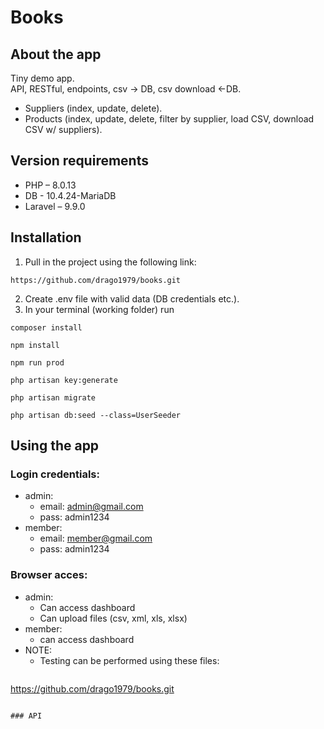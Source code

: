 # Books

## About the app
Tiny demo app.  
API, RESTful, endpoints, csv -> DB, csv download <-DB.  
- Suppliers (index, update, delete).  
- Products (index, update, delete, filter by supplier, load CSV, download CSV w/ suppliers).  


## Version requirements
- PHP – 8.0.13
- DB - 10.4.24-MariaDB
- Laravel – 9.9.0

## Installation

1. Pull in the project using the following link:
```
https://github.com/drago1979/books.git

```
2. Create .env file with valid data (DB credentials etc.).  
3. In your terminal (working folder) run
```
composer install
```  

```
npm install
```


```
npm run prod
```


```
php artisan key:generate
```


```
php artisan migrate
```

```
php artisan db:seed --class=UserSeeder
```

## Using the app
### Login credentials:  
* admin:  
  - email: admin@gmail.com
  - pass: admin1234
* member:
  - email: member@gmail.com
  - pass: admin1234
### Browser acces:
* admin:
  - Can access dashboard
  - Can upload files (csv, xml, xls, xlsx)
* member:
  - can access dashboard
* NOTE:
  - Testing can be performed using these files:
  ```
https://github.com/drago1979/books.git

```

### API 

